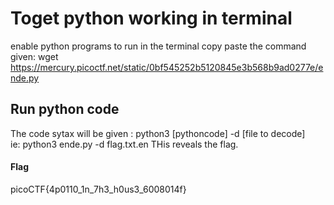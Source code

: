 # Toget python working in terminal
enable python programs to run in the terminal copy paste the command given: wget https://mercury.picoctf.net/static/0bf545252b5120845e3b568b9ad0277e/ende.py

## Run python code
The code sytax will be given : python3 [pythoncode] -d [file to decode]  
  ie: python3 ende.py -d flag.txt.en
  THis reveals the flag.

#### Flag
picoCTF{4p0110_1n_7h3_h0us3_6008014f}
